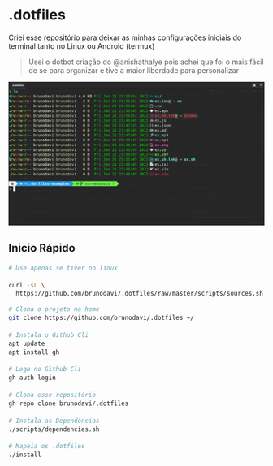 # .dotfiles

Criei esse repositório para deixar as minhas configurações iniciais
do terminal tanto no Linux ou Android (termux)

> Usei o dotbot criação do @anishathalye pois achei que foi o
> mais fácil de se para organizar e tive a maior liberdade
> para personalizar

![terminal_linux](https://github.com/brunodavi/.dotfiles/raw/screenshots/terminal_linux.png)

## Inicio Rápido

```bash
# Use apenas se tiver no linux

curl -sL \
  https://github.com/brunodavi/.dotfiles/raw/master/scripts/sources.sh | bash

```

```bash
# Clona o projeto na home
git clone https://github.com/brunodavi/.dotfiles ~/ 

# Instala o Github Cli
apt update
apt install gh

# Loga no Github Cli
gh auth login

# Clona esse repositório
gh repo clone brunodavi/.dotfiles

# Instala as Dependências
./scripts/dependencies.sh

# Mapeia os .dotfiles
./install

```
